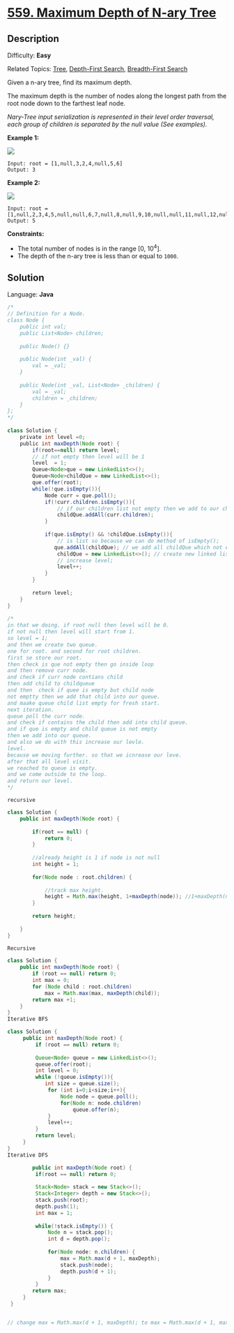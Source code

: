 # [559\. Maximum Depth of N-ary Tree](https://leetcode.com/problems/maximum-depth-of-n-ary-tree/)

## Description

Difficulty: **Easy**  

Related Topics: [Tree](https://leetcode.com/tag/tree/), [Depth-First Search](https://leetcode.com/tag/depth-first-search/), [Breadth-First Search](https://leetcode.com/tag/breadth-first-search/)


Given a n-ary tree, find its maximum depth.

The maximum depth is the number of nodes along the longest path from the root node down to the farthest leaf node.

_Nary-Tree input serialization is represented in their level order traversal, each group of children is separated by the null value (See examples)._

**Example 1:**

![](https://assets.leetcode.com/uploads/2018/10/12/narytreeexample.png)

```
Input: root = [1,null,3,2,4,null,5,6]
Output: 3
```

**Example 2:**

![](https://assets.leetcode.com/uploads/2019/11/08/sample_4_964.png)

```
Input: root = [1,null,2,3,4,5,null,null,6,7,null,8,null,9,10,null,null,11,null,12,null,13,null,null,14]
Output: 5
```

**Constraints:**

*   The total number of nodes is in the range [0, 10<sup>4</sup>].
*   The depth of the n-ary tree is less than or equal to `1000`.


## Solution

Language: **Java**

```java
/*
// Definition for a Node.
class Node {
    public int val;
    public List<Node> children;
​
    public Node() {}
​
    public Node(int _val) {
        val = _val;
    }
​
    public Node(int _val, List<Node> _children) {
        val = _val;
        children = _children;
    }
};
*/
​
class Solution {
    private int level =0;
    public int maxDepth(Node root) {
        if(root==null) return level;
        // if not empty then level will be 1 
        level  = 1;
        Queue<Node>que = new LinkedList<>();
        Queue<Node>childQue = new LinkedList<>();
        que.offer(root);
        while(!que.isEmpty()){
            Node curr = que.poll();
            if(!curr.children.isEmpty()){
                // if our children list not empty then we add to our child list.
                childQue.addAll(curr.children);
            }
            
            if(que.isEmpty() && !childQue.isEmpty()){
                // is list so because we can do method of isEmpty();
               que.addAll(childQue); // we add all childQue which not empty into our que. for further process.
                childQue = new LinkedList<>(); // create new linked list. for empty fresher start.
                // increase level;
                level++;
            }
        }
        
        return level;
    }
}
​
/*
in that we doing. if root null then level will be 0.
if not null then level will start from 1.
so level = 1;
and then we create two queue.
one for root. and second for root children.
first se store our root.
then check is que not empty then go inside loop
and then remove curr node.
and check if curr node contians child
then add child to childqueue
and then  check if quee is empty but child node
not emptty then we add that child into our queue.
and maake queue child list empty for fresh start.
next iteration.
queue poll the curr node.
and check if contains the child then add into child queue.
and if que is empty and child queue is not empty
then we add into our queue.
and also we do with this increase our levle.
level.
because we moving further. so that we icnrease our leve.
after that all level visit.
we reached to queue is empty.
and we come outside to the loop.
and return our level. 
*/
```




``recursive``

```java
class Solution {
    public int maxDepth(Node root) {
        
        if(root == null) {
            return 0;
        }
        
        //already height is 1 if node is not null
        int height = 1;
        
        for(Node node : root.children) {
            
			//track max height.
            height = Math.max(height, 1+maxDepth(node)); //1+maxDepth(node) will calculate depth recursively.
        }
        
        return height;
        
    }
}

```

```java
Recursive

class Solution {
    public int maxDepth(Node root) {
        if (root == null) return 0;
        int max = 0;
        for (Node child : root.children)
            max = Math.max(max, maxDepth(child));
        return max +1;
    }
}
Iterative BFS

class Solution {
     public int maxDepth(Node root) {
         if (root == null) return 0;
        
         Queue<Node> queue = new LinkedList<>();
         queue.offer(root);
         int level = 0;
         while (!queue.isEmpty()){
            int size = queue.size();
             for (int i=0;i<size;i++){
                 Node node = queue.poll();
                 for(Node n: node.children)
                     queue.offer(n);
             }
             level++;
         }
         return level;
     }
}
Iterative DFS

     	public int maxDepth(Node root) {
         if(root == null) return 0;
         
         Stack<Node> stack = new Stack<>();
         Stack<Integer> depth = new Stack<>();
         stack.push(root);
         depth.push(1);
         int max = 1;
        
         while(!stack.isEmpty()) {
             Node n = stack.pop();
             int d = depth.pop();
            
             for(Node node: n.children) {
                 max = Math.max(d + 1, maxDepth);
                 stack.push(node);
                 depth.push(d + 1);
             }
         }
        return max;
     }
 }


// change max = Math.max(d + 1, maxDepth); to max = Math.max(d + 1, max);

 ```


 